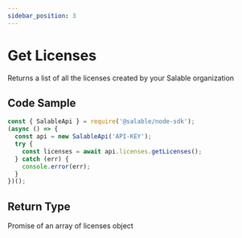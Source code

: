 ```yaml
---
sidebar_position: 3
---
```


# Get Licenses

Returns a list of all the licenses created by your Salable organization

## Code Sample

```typescript
const { SalableApi } = require('@salable/node-sdk');
(async () => {
  const api = new SalableApi('API-KEY');
  try {
    const licenses = await api.licenses.getLicenses();
  } catch (err) {
    console.error(err);
  }
})();
```

## Return Type

Promise of an array of licenses object
